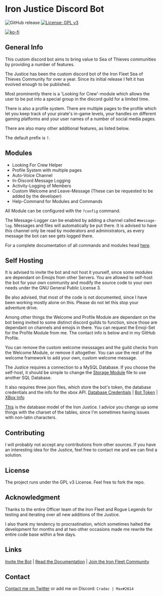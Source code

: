 # Iron Justice Discord Bot

![GitHub release](https://img.shields.io/github/release/Cradac/Iron-Justice.svg) [![License: GPL v3](https://img.shields.io/badge/License-GPLv3-blue.svg)](https://www.gnu.org/licenses/gpl-3.0) 

[![ko-fi](https://www.ko-fi.com/img/githubbutton_sm.svg)](https://ko-fi.com/E1E52E9WJ)


## General Info

This custom discord bot aims to bring value to Sea of Thieves communities by providing a number of features.

The Justice has been the custom discord bot of the Iron Fleet Sea of Thieves Community for over a year. Since its initial release I felt it has evolved enough to be published.

Most prominently there is a 'Looking for Crew'-module which allows the user to be put into a special group in the discord guild for a limited time.

There is also a profile system. There are multiple pages to the profile which let you keep track of your pirate's in-game levels, your handles on different gaming platforms and your user names of a number of social media pages.

There are also many other additional features, as listed below.

The default prefix is `?`.

## Modules

* Looking For Crew Helper
* Profile System with multiple pages
* Auto-Voice Channel
* In-Discord Message Logging
* Activity-Logging of Members
* Custom Welcome and Leave-Message (These can be requested to be added by the developer)
* Help-Command for Modules and Commands

All Module can be configured with the `?config` command.

The Message-Logger can be enabled by adding a channel called `#message-log`. Messages and files will automatically be put there. It is advised to have this channel only be read by moderators and administrators, as every message the bot can see gets logged there.

For a complete documentation of all commands and modules head [here](https://gist.github.com/Cradac/4544f0cbe9456a637c0d3a85061bda78).

## Self Hosting

It is advised to invite the bot and not host it yourself, since some modules are dependant on Emojis from other Servers.
You are allowed to self-host the bot for your own community and modify the source code to your own needs under the GNU General Public License 3.

Be also advised, that most of the code is not documented, since I have been working mostly alone on this. Please do not let this stop your adventure drive.

Among other things the Welcome and Profile Module are dependant on the bot being invited to some distinct discord guilds to function, since those are dependant on channels and emojis in there.
You can request the Emoji-Set for the Profile Module from me. The contact info is below and in my GitHub Profile.

You can remove the custom welcome messsages and the guild checks from the Welcome Module, or remove it altogether.
You can use the rest of the welcome framework to add your own, custom welcome message.

The Justice requires a connection to a MySQL Database. If you choose the self-host, it should be simple to change the [Storage Module](utils/storage.py) file to use another SQL Database.

It also requires three json files, which store the bot's token, the database credentials and the info for the xbox API.
[Database Credentials](https://gist.github.com/Cradac/816e650fc45faf8e43218e7d69f63899) | [Bot Token](https://gist.github.com/Cradac/f8a7dfef507efaf8b2e57cd83d58e8f3) | [XBox Info](https://gist.github.com/Cradac/c521a80199657479c2c4ec7c43218344)

[This](https://gist.github.com/Cradac/08b7bfcb5674278c06644ffd6b39b4d2) is the database model of the Iron Justice. I advice you change up some things with the charset of the tables, since I'm sometimes having issues with non-latin characters.

## Contributing

I will probably not accept any contributions from other sources.
If you have an interesting idea for the Justice, feel free to contact me and we can find a solution.

## License

The project runs under the GPL v3 License. Feel free to fork the repo.

## Acknowledgment

Thanks to the entire Officer team of the Iron Fleet and Rogue Legends for testing and iterating over all new additions of the Justice.

I also thank my tendency to procrastination, which sometimes halted the development for months and at two other occasions made me rewrite the entire code base within a few days.

## Links
[Invite the Bot](https://discordapp.com/oauth2/authorize?client_id=442346885538250752&scope=bot&permissions=8) | [Read the Documentation](https://gist.github.com/Cradac/4544f0cbe9456a637c0d3a85061bda78) | [Join the Iron Fleet Community](https://discord.gg/yU3BVfW)

## Contact

[Contact me on Twitter](https://twitter.com/MFCradac) or add me on Discord: `Cradac | Max#2614`
